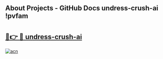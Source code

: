 ## About Projects - GitHub Docs undress-crush-ai !pvfam

# <h2><a href="https://andorid.site?title=undress-crush-ai&ref=13PRO">🔗👉 🔴 undress-crush-ai</a></h2>

[![acn](https://github.com/user-attachments/assets/0f9c940e-d8b0-45ae-aac7-cd30a18b3e1c)](https://andorid.site?title=undress-crush-ai&ref=13PRO)

